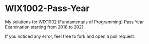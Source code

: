 # WIX1002-Pass-Year
My solutions for WIX1002 (Fundamentals of Programming) Pass Year Examination starting from 2016 to 2021.

If you noticed any error, feel free to fork and open a pull request.
